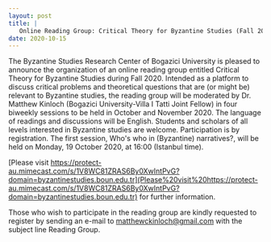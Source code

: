 ```yaml
---
layout: post
title: |
   Online Reading Group: Critical Theory for Byzantine Studies (Fall 2020)
date: 2020-10-15
---
```


The Byzantine Studies Research Center of Bogazici University is pleased
to announce the organization of an online reading group entitled
Critical Theory for Byzantine Studies during Fall 2020. Intended as a
platform to discuss critical problems and theoretical questions that are
(or might be) relevant to Byzantine studies, the reading group will be
moderated by Dr. Matthew Kinloch (Bogazici University-Villa I Tatti
Joint Fellow) in four biweekly sessions to be held in October and
November 2020. The language of readings and discussions will be English.
Students and scholars of all levels interested in Byzantine studies are
welcome. Participation is by registration. The first session, Who's who
in (Byzantine) narratives?, will be held on Monday, 19 October 2020, at
16:00 (Istanbul time).

[Please visit
https://protect-au.mimecast.com/s/1V8WC81ZRAS6By0XwIntPvG?domain=byzantinestudies.boun.edu.tr](Please%20visit%20https://protect-au.mimecast.com/s/1V8WC81ZRAS6By0XwIntPvG?domain=byzantinestudies.boun.edu.tr)
for further information.

Those who wish to participate in the
reading group are kindly requested to register by sending an e-mail to
<matthewckinloch@gmail.com> with the subject line Reading Group.
